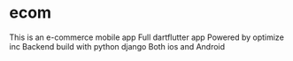 # ecom
This is an e-commerce mobile app 
Full dartflutter app
Powered by optimize inc 
Backend build with python django
Both ios and Android
